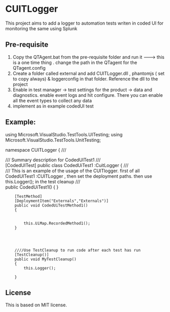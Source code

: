 # CUITLogger
This project aims to add a logger to automation tests writen in coded UI for monitoring the same using Splunk


## Pre-requisite
1. Copy the QTAgent.bat from the pre-requisite folder and run it ---> this is a one time thing . change the path in the QTagent for the QTagent.config
2. Create a folder called external and add CUITLogger.dll , phantomjs ( set to copy always) & loggerconfig in that folder. Reference the dll to the project
3. Enable in test manager -> test settings for the product -> data and diagnostics. enable event logs and hit configure. There you can enable all the event types to collect any data
4. implement as in example codedUI test
		
		
## Example:

using Microsoft.VisualStudio.TestTools.UITesting;
using Microsoft.VisualStudio.TestTools.UnitTesting;


namespace CUITLogger
{
    /// <summary>
    /// Summary description for CodedUITest1
    /// </summary>
    [CodedUITest]
    public class CodedUiTest1 :CuitLogger 
    {
        /// <summary>
        /// This is an example of the usage of the CUITlogger. first of all CodedUITest1 :CUITLogger  , then set the deployment paths. then use  this.Logger(); in the test cleanup
        /// </summary>
        public CodedUiTest1()
        {
        }

        [TestMethod]
        [DeploymentItem("Externals","Externals")]
        public void CodedUiTestMethod1()
        {
           
          
            this.UiMap.RecordedMethod1();
        }

       
       

        ////Use TestCleanup to run code after each test has run
        [TestCleanup()]
        public void MyTestCleanup()
        {
            this.Logger();
       
        }

       

## License

This is based on MIT license. 
